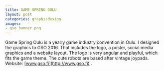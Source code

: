 ```yaml
---
title: GAME SPRING OULU
layout: post
categories: graphicdesign
images:
- gso_banner.png
---
```


Game Spring Oulu is a yearly game industry convention in Oulu. I designed the graphics to GSO 2016. That includes the logo, a poster, social media graphics and a website layout. The logo is very angular and playful, which fits the game theme. The cute robots are based after vintage joypads. Website: [www.gso.fi](http://www.gso.fi)
.